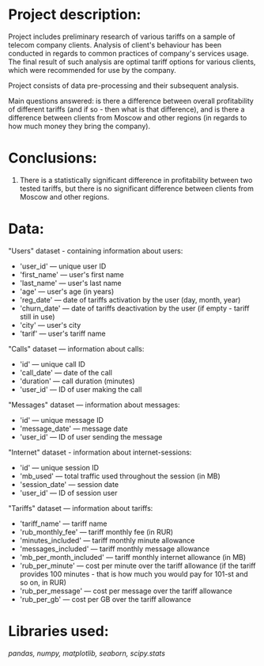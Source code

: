 # Project description:
Project includes preliminary research of various tariffs on a sample of telecom company clients. Analysis of client's behaviour has been conducted in regards to common practices of company's services usage. The final result of such analysis are optimal tariff options for various clients, which were recommended for use by the company.

Project consists of data pre-processing and their subsequent analysis. 

Main questions answered: is there a difference between overall profitability of different tariffs (and if so - then what is that difference), and is there a difference between clients from Moscow and other regions (in regards to how much money they bring the company).

# Conclusions:
1. There is a statistically significant difference in profitability between two tested tariffs, but there is no significant difference between clients from Moscow and other regions.

# Data:
"Users" dataset - containing information about users:
- 'user_id' — unique user ID
- 'first_name' — user's first name
- 'last_name' — user's last name
- 'age' — user's age (in years)
- 'reg_date' — date of tariffs activation by the user (day, month, year)
- 'churn_date' — date of tariffs deactivation by the user (if empty - tariff still in use)
- 'city' — user's city
- 'tarif' — user's tariff name
 
"Calls" dataset — information about calls:
- 'id' — unique call ID
- 'call_date' — date of the call
- 'duration' — call duration (minutes)
- 'user_id' — ID of user making the call

"Messages" dataset — information about messages:
- 'id' — unique message ID
- 'message_date' — message date
- 'user_id' — ID of user sending the message

"Internet" dataset - information about internet-sessions:
- 'id' — unique session ID
- 'mb_used' — total traffic used throughout the session (in MB)
- 'session_date' — session date
- 'user_id' — ID of session user

"Tariffs" dataset — information about tariffs:
- 'tariff_name' — tariff name
- 'rub_monthly_fee' — tariff monthly fee (in RUR)
- 'minutes_included' — tariff monthly minute allowance
- 'messages_included' — tariff monthly message allowance
- 'mb_per_month_included' — tariff monthly internet allowance (in MB)
- 'rub_per_minute' — cost per minute over the tariff allowance (if the tariff provides 100 minutes - that is how much you would pay for 101-st and so on, in RUR)
- 'rub_per_message' — cost per message over the tariff allowance
- 'rub_per_gb' — cost per GB over the tariff allowance

# Libraries used:
*pandas, numpy, matplotlib, seaborn, scipy.stats*
